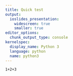 ```yaml
---
title: Quick test
output:
  ioslides_presentation:
    widescreen: true
    smaller: true
editor_options:
  chunk_output_type: console
kernelspec:
  display_name: Python 3
  language: python
  name: python3
---
```


```{code-cell} ipython3
1+2+3
```

```{code-cell} ipython3

```

